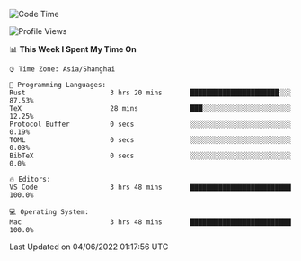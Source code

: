 <!--START_SECTION:waka-->
![Code Time](http://img.shields.io/badge/Code%20Time-1%2C362%20hrs%2037%20mins-blue)

![Profile Views](http://img.shields.io/badge/Profile%20Views-11-blue)

📊 **This Week I Spent My Time On** 

```text
⌚︎ Time Zone: Asia/Shanghai

💬 Programming Languages: 
Rust                     3 hrs 20 mins       ██████████████████████░░░   87.53% 
TeX                      28 mins             ███░░░░░░░░░░░░░░░░░░░░░░   12.25% 
Protocol Buffer          0 secs              ░░░░░░░░░░░░░░░░░░░░░░░░░   0.19% 
TOML                     0 secs              ░░░░░░░░░░░░░░░░░░░░░░░░░   0.03% 
BibTeX                   0 secs              ░░░░░░░░░░░░░░░░░░░░░░░░░   0.0%

🔥 Editors: 
VS Code                  3 hrs 48 mins       █████████████████████████   100.0%

💻 Operating System: 
Mac                      3 hrs 48 mins       █████████████████████████   100.0%

```


 Last Updated on 04/06/2022 01:17:56 UTC
<!--END_SECTION:waka-->

